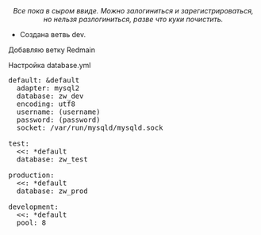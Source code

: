 <center>
  <i>
    Все пока в сыром ввиде. Можно залогиниться и зарегистрироваться, но нельзя разлогиниться, разве что куки почистить.
  </i>
</center>
<ul>
  <li>Создана ветвь dev.</li>
</ul>
Добавляю ветку Redmain


Настройка database.yml<br>
<pre>default: &default
  adapter: mysql2
  database: zw_dev
  encoding: utf8
  username: (username)
  password: (password)
  socket: /var/run/mysqld/mysqld.sock

test:
  <<: *default
  database: zw_test

production:
  <<: *default
  database: zw_prod
  
development:
  <<: *default
  pool: 8
